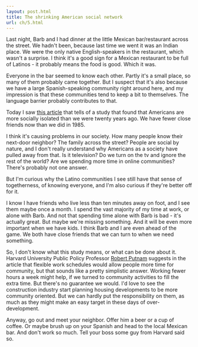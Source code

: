 ```yaml
---
layout: post.html
title: The shrinking American social network
url: ch/5.html
---
```

Last night, Barb and I had dinner at the little Mexican bar/restaurant across the street. We hadn't been, because last time we went it was an Indian place. We were the only native English-speakers in the restaurant, which wasn't a surprise. I think it's a good sign for a Mexican restaurant to be full of Latinos - it probably means the food is good. Which it was.

Everyone in the bar seemed to know each other. Partly it's a small place, so many of them probably came together. But I suspect that it's also because we have a large Spanish-speaking community right around here, and my impression is that these communities tend to keep a bit to themselves. The language barrier probably contributes to that.

Today I saw [this article](http://news.yahoo.com/s/nm/20060623/us_nm/life_friends_dc) that tells of a study that found that Americans are more socially isolated than we were twenty years ago. We have fewer close friends now than we did in 1985.

I think it's causing problems in our society. How many people know their next-door neighbor? The family across the street? People are social by nature, and I don't really understand why Americans as a society have pulled away from that. Is it television? Do we turn on the tv and ignore the rest of the world? Are we spending more time in online communities? There's probably not one answer.

But I'm curious why the Latino communities I see still have that sense of togetherness, of knowing everyone, and I'm also curious if they're better off for it.

I know I have friends who live less than ten minutes away on foot, and I see them maybe once a month. I spend the vast majority of my time at work, or alone with Barb. And not that spending time alone with Barb is bad - it's actually great. But maybe we're missing something. And it will be even more important when we have kids. I think Barb and I are even ahead of the game. We both have close friends that we can turn to when we need something.

So, I don't know what this study means, or what can be done about it. Harvard University Public Policy Professor [Robert Putnam](http://en.wikipedia.org/wiki/Robert_Putnam) suggests in the article that flexible work schedules would allow people more time for community, but that sounds like a pretty simplistic answer. Working fewer hours a week might help, if we turned to community activities to fill the extra time. But there's no guarantee we would. I'd love to see the construction industry start planning housing developments to be more community oriented. But we can hardly put the responsibility on them, as much as they might make an easy target in these days of over-development.

Anyway, go out and meet your neighbor. Offer him a beer or a cup of coffee. Or maybe brush up on your Spanish and head to the local Mexican bar. And don't work so much. Tell your boss some guy from Harvard said so.

